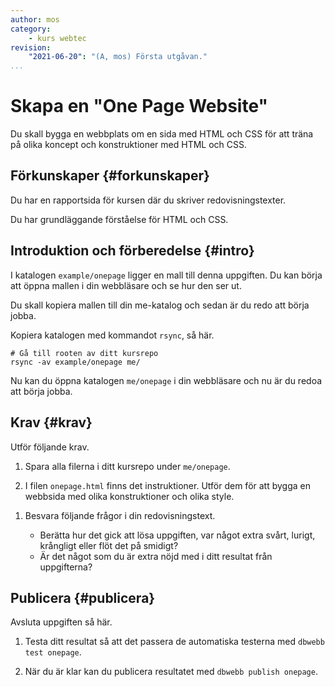 ```yaml
---
author: mos
category:
    - kurs webtec
revision:
    "2021-06-20": "(A, mos) Första utgåvan."
...
```

Skapa en "One Page Website"
===================================

Du skall bygga en webbplats om en sida med HTML och CSS för att träna på olika koncept och konstruktioner med HTML och CSS.

<!--more-->



Förkunskaper {#forkunskaper}
-----------------------

Du har en rapportsida för kursen där du skriver redovisningstexter.

Du har grundläggande förståelse för HTML och CSS.




<!--
Genomgång {#genom}
------------------------

Här är en video som "pratar" dig igenom uppgiftens upplägg och visar hur du kommer igång.

[YOUTUBE src="gKzwQTG9eCI" width=700 caption="Kurs mvc kmom03 tisdagsgenomgång, del 3/3 uppgiften (Zoom med Mikael)."]
-->



Introduktion och förberedelse {#intro}
-----------------------

I katalogen `example/onepage` ligger en mall till denna uppgiften. Du kan börja att öppna mallen i din webbläsare och se hur den ser ut.

Du skall kopiera mallen till din me-katalog och sedan är du redo att börja jobba.

Kopiera katalogen med kommandot `rsync`, så här.

```text
# Gå till rooten av ditt kursrepo
rsync -av example/onepage me/
```

Nu kan du öppna katalogen `me/onepage` i din webbläsare och nu är du redoa att börja jobba.



Krav {#krav}
-----------------------

Utför följande krav.

1. Spara alla filerna i ditt kursrepo under `me/onepage`.

1. I filen `onepage.html` finns det instruktioner. Utför dem för att bygga en webbsida med olika konstruktioner och olika style.

<!--
1. Sidan skall validera i Unicorn.
-->

1. Besvara följande frågor i din redovisningstext.

    * Berätta hur det gick att lösa uppgiften, var något extra svårt, lurigt, krångligt eller flöt det på smidigt?
    * Är det något som du är extra nöjd med i ditt resultat från uppgifterna?



Publicera {#publicera}
-----------------------

Avsluta uppgiften så här.

1. Testa ditt resultat så att det passera de automatiska testerna med `dbwebb test onepage`.

1. När du är klar kan du publicera resultatet med `dbwebb publish onepage`.
